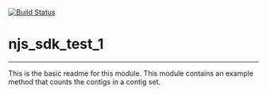 [![Build Status](https://travis-ci.org/gaprice/njs_sdk_test_1.svg?branch=master)](https://travis-ci.org/gaprice/njs_sdk_test_1)

# njs_sdk_test_1
---

This is the basic readme for this module. This module contains an example method that counts the contigs in a contig set.